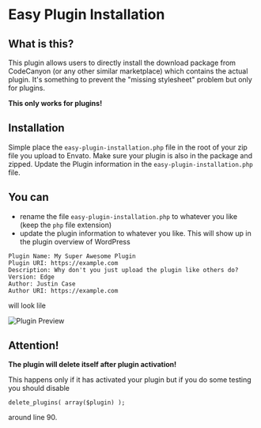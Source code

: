 # Easy Plugin Installation #

## What is this? ##

This plugin allows users to directly install the download package from CodeCanyon (or any other similar marketplace) which contains the actual plugin. It's something to prevent the "missing stylesheet" problem but only for plugins.

**This only works for plugins!**

## Installation ##

Simple place the `easy-plugin-installation.php` file in the root of your zip file you upload to Envato. Make sure your plugin is also in the package and zipped.
Update the Plugin information in the `easy-plugin-installation.php` file.

## You can ##

* rename the file `easy-plugin-installation.php` to whatever you like (keep the `php` file extension)
* update the plugin information to whatever you like. This will show up in the plugin overview of WordPress

```
Plugin Name: My Super Awesome Plugin
Plugin URI: https://example.com
Description: Why don't you just upload the plugin like others do?
Version: Edge
Author: Justin Case
Author URI: https://example.com
```
will look lile

![Plugin Preview](https://i.imgur.com/ioULic0.png)

## Attention! ##

**The plugin will delete itself after plugin activation!**

This happens only if it has activated your plugin but if you do some testing you should disable
```
delete_plugins( array($plugin) );
```
around line 90.
